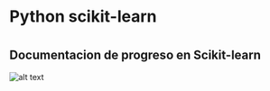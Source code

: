 # Python scikit-learn
#
## Documentacion de progreso en Scikit-learn
![alt text](https://github.com/Luisarg03/Imagenes/blob/master/Screenshots/sk.jpeg)
